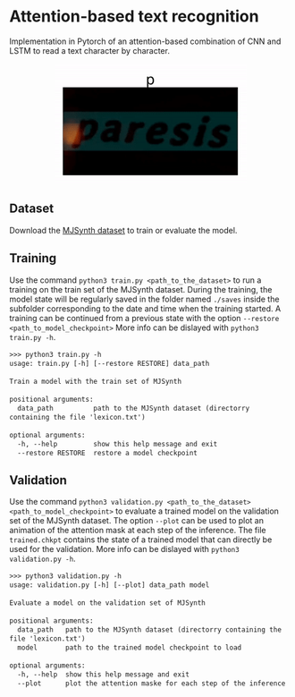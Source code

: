 # Attention-based text recognition

Implementation in Pytorch of an attention-based combination of CNN and LSTM to read a text character by character.

<p align="center">
  <img src="https://github.com/mdugot/attention-based-text-recognition/blob/master/plot.gif" />
</p>

## Dataset

Download the [MJSynth dataset](https://www.robots.ox.ac.uk/~vgg/data/text/) to train or evaluate the model.

## Training

Use the command `python3 train.py <path_to_the_dataset>` to run a training on the train set of the MJSynth dataset.
During the training, the model state will be regularly saved in the folder named `./saves` inside the subfolder corresponding to the date and time when the training started.
A training can be continued from a previous state with the option `--restore <path_to_model_checkpoint>`
More info can be dislayed with `python3 train.py -h`.

```
>>> python3 train.py -h
usage: train.py [-h] [--restore RESTORE] data_path

Train a model with the train set of MJSynth

positional arguments:
  data_path          path to the MJSynth dataset (directorry containing the file 'lexicon.txt')

optional arguments:
  -h, --help         show this help message and exit
  --restore RESTORE  restore a model checkpoint
```
## Validation

Use the command `python3 validation.py <path_to_the_dataset> <path_to_model_checkpoint>` to evaluate a trained model on the validation set of the MJSynth dataset.
The option `--plot` can be used to plot an animation of the attention mask at each step of the inference.
The file `trained.chkpt` contains the state of a trained model that can directly be used for the validation.
More info can be dislayed with `python3 validation.py -h`.

```
>>> python3 validation.py -h
usage: validation.py [-h] [--plot] data_path model

Evaluate a model on the validation set of MJSynth

positional arguments:
  data_path   path to the MJSynth dataset (directorry containing the file 'lexicon.txt')
  model       path to the trained model checkpoint to load

optional arguments:
  -h, --help  show this help message and exit
  --plot      plot the attention maske for each step of the inference
```
